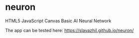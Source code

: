 # neuron
HTML5 JavaScript Canvas Basic AI Neural Network

The app can be tested here: https://slavazhil.github.io/neuron/
